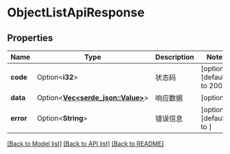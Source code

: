 # ObjectListApiResponse

## Properties

Name | Type | Description | Notes
------------ | ------------- | ------------- | -------------
**code** | Option<**i32**> | 状态码 | [optional][default to 200]
**data** | Option<[**Vec<serde_json::Value>**](serde_json::Value.md)> | 响应数据 | [optional]
**error** | Option<**String**> | 错误信息 | [optional][default to ]

[[Back to Model list]](../README.md#documentation-for-models) [[Back to API list]](../README.md#documentation-for-api-endpoints) [[Back to README]](../README.md)


